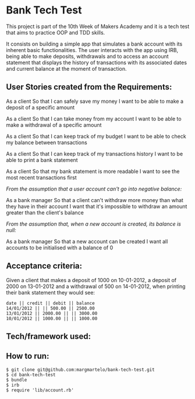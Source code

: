 # **Bank Tech Test**

This project is part of the 10th Week of Makers Academy and it is a tech test that aims to practice OOP and TDD skills.

It consists on building a simple app that simulates a bank account with its inherent basic functionalities. The user interacts with the app using IRB, being able to make deposits, withdrawals and to access an account statement that displays the history of transactions with its associated dates and current balance at the moment of transaction.

## User Stories created from the Requirements:

As a client
So that I can safely save my money
I want to be able to make a deposit of a specific amount

As a client
So that I can take money from my account
I want to be able to make a withdrawal of a specific amount

As a client
So that I can keep track of my budget
I want to be able to check my balance between transactions

As a client
So that I can keep track of my transactions history
I want to be able to print a bank statement

As a client
So that my bank statement is more readable
I want to see the most recent transactions first

*From the assumption that a user account can't go into negative balance:*

As a bank manager
So that a client can't withdraw more money than what they have in their account
I want that it's impossible to withdraw an amount greater than the client's balance

*From the assumption that, when a new account is created, its balance is null:*

As a bank manager
So that a new account can be created
I want all accounts to be initialised with a balance of 0  


## Acceptance criteria:

Given a client that makes a deposit of 1000 on 10-01-2012, a deposit of 2000 on 13-01-2012 and a withdrawal of 500 on 14-01-2012, when printing their bank statement they would see:

```
date || credit || debit || balance
14/01/2012 || || 500.00 || 2500.00
13/01/2012 || 2000.00 || || 3000.00
10/01/2012 || 1000.00 || || 1000.00
```

## Tech/framework used:


## How to run:

```
$ git clone git@github.com:margmartelo/bank-tech-test.git
$ cd bank-tech-test
$ bundle
$ irb
$ require 'lib/account.rb'
```
